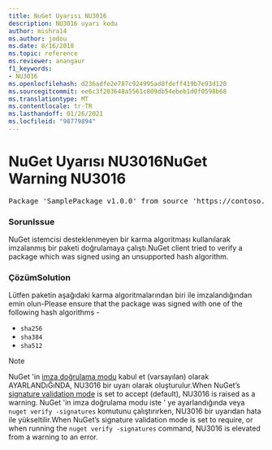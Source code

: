 ```yaml
---
title: NuGet Uyarısı NU3016
description: NU3016 uyarı kodu
author: mishra14
ms.author: jodou
ms.date: 8/16/2018
ms.topic: reference
ms.reviewer: anangaur
f1_keywords:
- NU3016
ms.openlocfilehash: d236adfe2e787c924995ad8fdeff419b7e93d120
ms.sourcegitcommit: ee6c3f203648a5561c809db54ebeb1d0f0598b68
ms.translationtype: MT
ms.contentlocale: tr-TR
ms.lasthandoff: 01/26/2021
ms.locfileid: "98779894"
---
```

# <a name="nuget-warning-nu3016"></a><span data-ttu-id="2b5ec-103">NuGet Uyarısı NU3016</span><span class="sxs-lookup"><span data-stu-id="2b5ec-103">NuGet Warning NU3016</span></span>

<pre>Package 'SamplePackage v1.0.0' from source 'https://contoso.com/index.json': The package hash uses an unsupported hash algorithm.</pre>

### <a name="issue"></a><span data-ttu-id="2b5ec-104">Sorun</span><span class="sxs-lookup"><span data-stu-id="2b5ec-104">Issue</span></span>

<span data-ttu-id="2b5ec-105">NuGet istemcisi desteklenmeyen bir karma algoritması kullanılarak imzalanmış bir paketi doğrulamaya çalıştı.</span><span class="sxs-lookup"><span data-stu-id="2b5ec-105">NuGet client tried to verify a package which was signed using an unsupported hash algorithm.</span></span>


### <a name="solution"></a><span data-ttu-id="2b5ec-106">Çözüm</span><span class="sxs-lookup"><span data-stu-id="2b5ec-106">Solution</span></span>

<span data-ttu-id="2b5ec-107">Lütfen paketin aşağıdaki karma algoritmalarından biri ile imzalandığından emin olun-</span><span class="sxs-lookup"><span data-stu-id="2b5ec-107">Please ensure that the package was signed  with one of the following hash algorithms -</span></span> 
* `sha256`
* `sha384`
* `sha512`


> [!Note]
> <span data-ttu-id="2b5ec-108">NuGet 'in [imza doğrulama modu](../../consume-packages/installing-signed-packages.md#configure-package-signature-requirements) kabul et (varsayılan) olarak AYARLANDıĞıNDA, NU3016 bir uyarı olarak oluşturulur.</span><span class="sxs-lookup"><span data-stu-id="2b5ec-108">When NuGet’s [signature validation mode](../../consume-packages/installing-signed-packages.md#configure-package-signature-requirements) is set to accept (default), NU3016 is raised as a warning.</span></span> <span data-ttu-id="2b5ec-109">NuGet 'in imza doğrulama modu iste ' ye ayarlandığında veya `nuget verify -signatures` komutunu çalıştırırken, NU3016 bir uyarıdan hata ile yükseltilir.</span><span class="sxs-lookup"><span data-stu-id="2b5ec-109">When NuGet’s signature validation mode is set to require, or when running the `nuget verify -signatures` command, NU3016 is elevated from a warning to an error.</span></span> 

